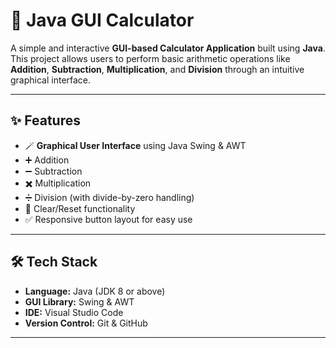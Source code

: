 # 🧮 Java GUI Calculator

A simple and interactive **GUI-based Calculator Application** built using **Java**.  
This project allows users to perform basic arithmetic operations like **Addition**, **Subtraction**, **Multiplication**, and **Division** through an intuitive graphical interface.

---

## ✨ Features

- 🪄 **Graphical User Interface** using Java Swing & AWT  
- ➕ Addition  
- ➖ Subtraction  
- ✖️ Multiplication  
- ➗ Division (with divide-by-zero handling)  
- 🧼 Clear/Reset functionality  
- ✅ Responsive button layout for easy use

---

## 🛠 Tech Stack

- **Language:** Java (JDK 8 or above)  
- **GUI Library:** Swing & AWT  
- **IDE:** Visual Studio Code  
- **Version Control:** Git & GitHub

---
